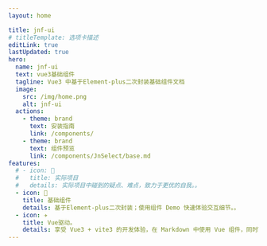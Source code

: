 ```yaml
---
layout: home

title: jnf-ui
# titleTemplate: 选项卡描述
editLink: true
lastUpdated: true
hero:
  name: jnf-ui
  text: vue3基础组件
  tagline: Vue3 中基于Element-plus二次封装基础组件文档
  image:
    src: /img/home.png
    alt: jnf-ui
  actions:
    - theme: brand
      text: 安装指南
      link: /components/
    - theme: brand
      text: 组件预览
      link: /components/JnSelect/base.md
features:
  # - icon: 🔨
  #   title: 实际项目
  #   details: 实际项目中碰到的疑点、难点，致力于更优的自我。。
  - icon: 🧩
    title: 基础组件
    details: 基于Element-plus二次封装；使用组件 Demo 快速体验交互细节。。
  - icon: ✈️
    title: Vue驱动。
    details: 享受 Vue3 + vite3 的开发体验，在 Markdown 中使用 Vue 组件，同时可以使用 Vue 来开发自定义主题。
---
```


<!-- <p style="display: flex;
    justify-content: center;
    align-items: center;
    margin-top: 10px;">
  <a href="https://github.com/vuejs/vue" target="_blank">
    <img src="https://img.shields.io/badge/vue-3.2.36-brightgreen.svg" alt="vue3">
  </a>
  <a href="https://gitee.com/wocwin/jnf-ui/stargazers" target="_blank">
    <img src="https://gitee.com/wocwin/jnf-ui/badge/star.svg?theme=dark" alt="jnf-ui">
  </a>
  <a href="https://github.com/wocwin/jnf-ui/stargazers" target="_blank">
    <img src="https://img.shields.io/github/stars/wocwin/jnf-ui.svg" alt="jnf-ui">
  </a>
   <a href="https://www.npmjs.com/package/@wocwin/jnf-ui" target="_blank">
      <img alt="npm" src="https://img.shields.io/npm/v/@wocwin/jnf-ui.svg" />
    </a>
</p>
<h1 style="text-align: center;">Thanks to all the contributors!</h1>
<p style="display: flex;justify-content: center;align-items: center;margin-top: 10px;">
  <a href="https://github.com/wocwin/jnf-ui/graphs/contributors">
    <img src="https://contrib.rocks/image?repo=wocwin/jnf-ui" alt="contributors" />
  </a>
</p> -->
